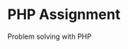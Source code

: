 # PHP Assignment

Problem solving with PHP

<!-- The performance benefit between single quote vs double quote in PHP <br>
-> It is slightly faster to use single quotes. PHP won't use additional processing to interpret what is inside the single quote. when you use double quotes PHP has to parse to check if there are any variables within the string.

Helpful article: https://stackoverflow.com/questions/3446216/what-is-the-difference-between-single-quoted-and-double-quoted-strings-in-php#:~:text=In%20PHP%2C%20people%20use%20single,b%20%24c%20%24d%22%20.&text=echo%20%22my%20%24a%22%3B,for%20other%20used%20of%20string -->
